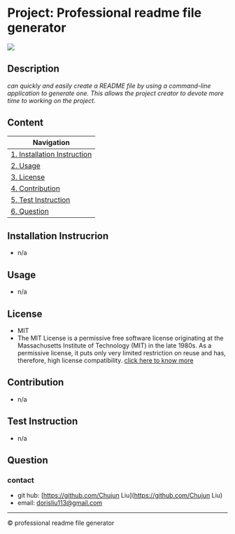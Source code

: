  # Project: Professional readme file generator
  <img src='https://img.shields.io/badge/license-%7BMIT%7D-blue.svg'> 
  
  ## Description
  *can quickly and easily create a README file by using a command-line application to generate one. This allows the project creator to devote more time to working on the project.*
  
  ## Content
  | Navigation  | 
  | ---------------- |
  | [1. Installation Instruction](#Installation-Instrucrion) | 
  | [2. Usage](#Usage)                           | 
  | [3. License](#License)                       | 
  | [4. Contribution](#Contribution)             | 
  | [5. Test Instruction](#Test-Instruction)     | 
  | [6. Question](#Question)                     | 
  
  ## Installation Instrucrion
  * n/a
  
  ## Usage
  * n/a
  
  ## License
  * MIT  
  * The MIT License is a permissive free software license originating at the Massachusetts Institute of Technology (MIT) in the late 1980s. As a permissive license, it puts only very limited restriction on reuse and has, therefore, high license compatibility. [click here to know more](https://en.wikipedia.org/wiki/MIT_License)


  ## Contribution
  * n/a
  
  ## Test Instruction
  * n/a
  
  ## Question
  ### contact
  * git hub: [https://github.com/Chujun Liu](https://github.com/Chujun Liu)
  * email: dorisliu113@gmail.com
  
  ---
  
  © professional readme file generator
  